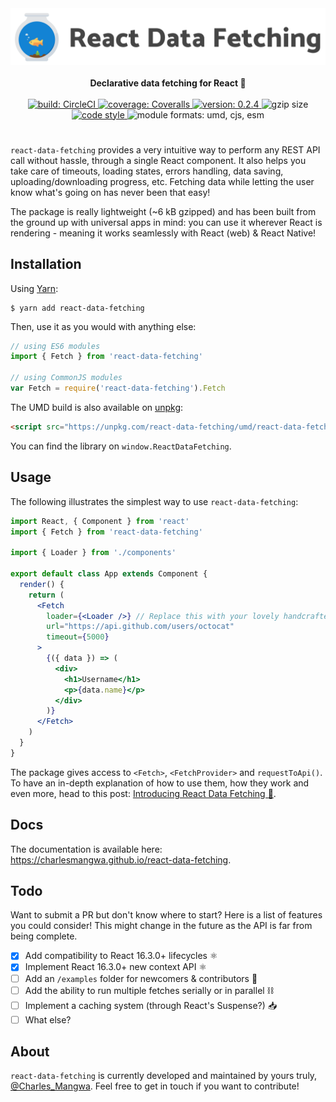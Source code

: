 <div align="center">
  <a href="https://github.com/CharlesMangwa/react-data-fetching" target="\_parent">
    <img 
      alt="React Data Fetching logo"
      src="docs/images/logo.png"
      width="900"
    />
  </a>
</div>

<br />

<div align="center">
  <strong>Declarative data fetching for React 🎣</strong>
  <br />
  <br />
  <a href="https://circleci.com/gh/CharlesMangwa/react-data-fetching">
    <img
      alt="build: CircleCI"
      src="https://circleci.com/gh/CharlesMangwa/react-data-fetching.svg?style=shield&circle-token=ec4d3afecb3cd2d7fd6712b2a6b2f576b9dfb08f"
    />
  </a>
  <a href="https://coveralls.io/github/CharlesMangwa/react-data-fetching?branch=master">
    <img
      alt="coverage: Coveralls"
      src="https://coveralls.io/repos/github/CharlesMangwa/react-data-fetching/badge.svg?branch=master&t=v4mvo8"
    />
  </a>
  <a href="https://www.npmjs.com/package/react-data-fetching">
    <img
      alt="version: 0.2.4"
      src="https://img.shields.io/npm/v/react-data-fetching.svg"
    />
  </a>
  <img 
    alt="gzip size"
    src="https://img.shields.io/badge/gzip%20size-6.19%20kB-brightgreen.svg"
  />
  <a href="https://github.com/prettier/prettier">
    <img
      alt="code style"
      src="https://img.shields.io/badge/code_style-prettier-ff69b4.svg"
    />
  </a>
  <img
    alt="module formats: umd, cjs, esm"
    src="https://img.shields.io/badge/module%20formats-umd%2C%20cjs%2C%20esm-7020f5.svg"
  />
</div>

#

`react-data-fetching` provides a very intuitive way to perform any REST API call without hassle, through a single React component. It also helps you take care of timeouts, loading states, errors handling, data saving, uploading/downloading progress, etc. Fetching data while letting the user know what's going on has never been that easy!

The package is really lightweight (~6 kB gzipped) and has been built from the ground up with universal apps in mind: you can use it wherever React is rendering - meaning it works seamlessly with React (web) & React Native!

## Installation

Using [Yarn](https://yarnpkg.com/):

```shell
$ yarn add react-data-fetching
```

Then, use it as you would with anything else:

```js
// using ES6 modules
import { Fetch } from 'react-data-fetching'

// using CommonJS modules
var Fetch = require('react-data-fetching').Fetch
```

The UMD build is also available on [unpkg](https://unpkg.com):

```html
<script src="https://unpkg.com/react-data-fetching/umd/react-data-fetching.min.js"></script>
```

You can find the library on `window.ReactDataFetching`.

## Usage

The following illustrates the simplest way to use `react-data-fetching`:

```jsx
import React, { Component } from 'react'
import { Fetch } from 'react-data-fetching'

import { Loader } from './components'

export default class App extends Component {
  render() {
    return (
      <Fetch
        loader={<Loader />} // Replace this with your lovely handcrafted loader
        url="https://api.github.com/users/octocat"
        timeout={5000}
      >
        {({ data }) => (
          <div>
            <h1>Username</h1>
            <p>{data.name}</p>
          </div>
        )}
      </Fetch>
    )
  }
}
```

The package gives access to `<Fetch>`, `<FetchProvider>` and `requestToApi()`. To have an in-depth explanation of how to use them, how they work and even more, head to this post: [Introducing React Data Fetching 🎣](https://medium.com/@CharlesMangwa/introducing-react-data-fetching-2140a1d36cc8).

## Docs

The documentation is available here: https://charlesmangwa.github.io/react-data-fetching.

## Todo

Want to submit a PR but don't know where to start? Here is a list of features you could consider! This might change in the future as the API is far from being complete.

- [x] Add compatibility to React 16.3.0+ lifecycles ⚛️
- [x] Implement React 16.3.0+ new context API ⚛️
- [ ] Add an `/examples` folder for newcomers & contributors 📂
- [ ] Add the ability to run multiple fetches serially or in parallel ⛓
- [ ] Implement a caching system (through React's Suspense?) 📥
- [ ] What else?

## About

`react-data-fetching` is currently developed and maintained by yours truly, [@Charles_Mangwa](https://twitter.com/Charles_Mangwa). Feel free to get in touch if you want to contribute!
